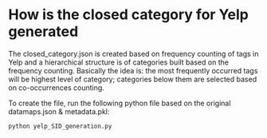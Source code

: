 # How is the closed category for Yelp generated


The closed_category.json is created based on frequency counting of tags in Yelp and a hierarchical structure is of categories built based on the frequency counting. Basically the idea is: the most frequently occurred tags will be highest level of category; categories below them are selected based on co-occurrences counting.

To create the file, run the following python file based on the original datamaps.json & metadata.pkl:
```
python yelp_SID_generation.py
```
